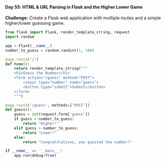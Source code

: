 #### Day 55: HTML & URL Parsing in Flask and the Higher Lower Game
**Challenge:** Create a Flask web application with multiple routes and a simple higher/lower guessing game.

```python
from flask import Flask, render_template_string, request
import random

app = Flask(__name__)
number_to_guess = random.randint(1, 100)

@app.route('/')
def home():
    return render_template_string("""
    <h1>Guess the Number</h1>
    <form action="/guess" method="POST">
        <input type="number" name="guess">
        <button type="submit">Submit</button>
    </form>
    """)

@app.route('/guess', methods=['POST'])
def guess():
    guess = int(request.form['guess'])
    if guess < number_to_guess:
        return "Higher!"
    elif guess > number_to_guess:
        return "Lower!"
    else:
        return "Congratulations, you guessed the number!"

if __name__ == '__main__':
    app.run(debug=True)
```


